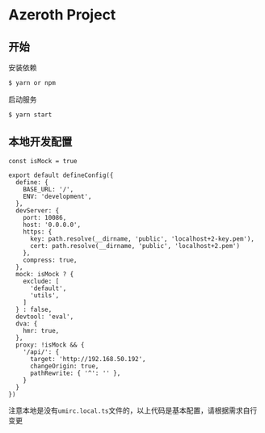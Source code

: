 # Azeroth Project

## 开始

安装依赖
```bash
$ yarn or npm
```

启动服务
```bash
$ yarn start
```

## 本地开发配置
```
const isMock = true

export default defineConfig({
  define: {
    BASE_URL: '/',
    ENV: 'development',
  },
  devServer: {
    port: 10086,
    host: '0.0.0.0',
    https: {
      key: path.resolve(__dirname, 'public', 'localhost+2-key.pem'),
      cert: path.resolve(__dirname, 'public', 'localhost+2.pem')
    },
    compress: true,
  },
  mock: isMock ? {
    exclude: [
      'default',
      'utils',
    ]
  } : false,
  devtool: 'eval',
  dva: {
    hmr: true,
  },
  proxy: !isMock && {
    '/api/': {
      target: 'http://192.168.50.192',
      changeOrigin: true,
      pathRewrite: { '^': '' },
    }
  }
})
```
注意本地是没有`umirc.local.ts`文件的，以上代码是基本配置，请根据需求自行变更

